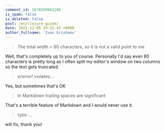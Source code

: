```yaml
---
comment_id: 1670269963286
is_spam: false
is_deleted: false
post: /en/clojure-guide/
date: 2022-12-05 19:52:43 +0000
author_fullname: 'Ivan Grishaev'
---
```


> The total width < 80 characters, so it is not a valid point to me

Well, that's completely up to you of course. Personally I'd say even 80 characters is pretty long as I often split my editor's window on two columns so the text gets truncated.

> e/error! violates...

Yes, but sometimes that's OK

> In Markdown trailing spaces are significant

That's a terrible feature of Markdown and I would never use it.

> typo ...

will fix, thank you!

